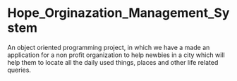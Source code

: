 # Hope_Orginazation_Management_System
An object oriented programming project, in which we have a made an application for a non profit organization to help newbies in a city which will help them to locate all the daily used things, places and other life related queries.

